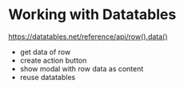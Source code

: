# Working with Datatables

https://datatables.net/reference/api/row().data()

- get data of row
- create action button
- show modal with row data as content
- reuse datatables

